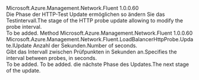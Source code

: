 <Type Name="IWithIntervalInSeconds" FullName="Microsoft.Azure.Management.Network.Fluent.LoadBalancerHttpProbe.Update.IWithIntervalInSeconds">
  <TypeSignature Language="C#" Value="public interface IWithIntervalInSeconds" />
  <TypeSignature Language="ILAsm" Value=".class public interface auto ansi abstract IWithIntervalInSeconds" />
  <TypeSignature Language="DocId" Value="T:Microsoft.Azure.Management.Network.Fluent.LoadBalancerHttpProbe.Update.IWithIntervalInSeconds" />
  <TypeSignature Language="VB.NET" Value="Public Interface IWithIntervalInSeconds" />
  <TypeSignature Language="F#" Value="type IWithIntervalInSeconds = interface" />
  <AssemblyInfo>
    <AssemblyName>Microsoft.Azure.Management.Network.Fluent</AssemblyName>
    <AssemblyVersion>1.0.0.60</AssemblyVersion>
  </AssemblyInfo>
  <Interfaces />
  <Docs>
    <summary>
            <span data-ttu-id="1585c-101">Die Phase der HTTP-Test Update ermöglichen so ändern Sie das Testintervall.</span><span class="sxs-lookup"><span data-stu-id="1585c-101">The stage of the HTTP probe update allowing to modify the probe interval.</span></span>
            </summary>
    <remarks>To be added.</remarks>
  </Docs>
  <Members>
    <Member MemberName="WithIntervalInSeconds">
      <MemberSignature Language="C#" Value="public Microsoft.Azure.Management.Network.Fluent.LoadBalancerHttpProbe.Update.IUpdate WithIntervalInSeconds (int seconds);" />
      <MemberSignature Language="ILAsm" Value=".method public hidebysig newslot virtual instance class Microsoft.Azure.Management.Network.Fluent.LoadBalancerHttpProbe.Update.IUpdate WithIntervalInSeconds(int32 seconds) cil managed" />
      <MemberSignature Language="DocId" Value="M:Microsoft.Azure.Management.Network.Fluent.LoadBalancerHttpProbe.Update.IWithIntervalInSeconds.WithIntervalInSeconds(System.Int32)" />
      <MemberSignature Language="VB.NET" Value="Public Function WithIntervalInSeconds (seconds As Integer) As IUpdate" />
      <MemberSignature Language="F#" Value="abstract member WithIntervalInSeconds : int -&gt; Microsoft.Azure.Management.Network.Fluent.LoadBalancerHttpProbe.Update.IUpdate" Usage="iWithIntervalInSeconds.WithIntervalInSeconds seconds" />
      <MemberType>Method</MemberType>
      <AssemblyInfo>
        <AssemblyName>Microsoft.Azure.Management.Network.Fluent</AssemblyName>
        <AssemblyVersion>1.0.0.60</AssemblyVersion>
      </AssemblyInfo>
      <ReturnValue>
        <ReturnType>Microsoft.Azure.Management.Network.Fluent.LoadBalancerHttpProbe.Update.IUpdate</ReturnType>
      </ReturnValue>
      <Parameters>
        <Parameter Name="seconds" Type="System.Int32" />
      </Parameters>
      <Docs>
        <param name="seconds"><span data-ttu-id="1585c-102">Anzahl der Sekunden.</span><span class="sxs-lookup"><span data-stu-id="1585c-102">Number of seconds.</span></span></param>
        <summary>
            <span data-ttu-id="1585c-103">Gibt das Intervall zwischen Prüfpunkten in Sekunden an.</span><span class="sxs-lookup"><span data-stu-id="1585c-103">Specifies the interval between probes, in seconds.</span></span>
            </summary>
        <returns>To be added.</returns>
        <remarks>To be added.</remarks>
        <return><span data-ttu-id="1585c-104">die nächste Phase des Updates.</span><span class="sxs-lookup"><span data-stu-id="1585c-104">The next stage of the update.</span></span></return>
      </Docs>
    </Member>
  </Members>
</Type>